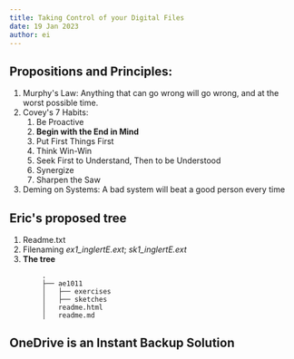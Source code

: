 ```yaml
---
title: Taking Control of your Digital Files
date: 19 Jan 2023
author: ei
---
```


## Propositions and Principles:

1. Murphy's Law: Anything that can go wrong will go wrong, and at the worst possible time.
1. Covey's 7 Habits:
    1. Be Proactive
    1. **Begin with the End in Mind**
    1. Put First Things First
    1. Think Win-Win
    1. Seek First to Understand, Then to be Understood
    1. Synergize
    1. Sharpen the Saw
1. Deming on Systems: A bad system will beat a good person every time

## Eric's proposed tree

1. Readme.txt
1. Filenaming *ex1_inglertE.ext*; *sk1_inglertE.ext*
1. **The tree**
```
        .
        ├── ae1011
        │   ├── exercises
        │   ├── sketches
        │   readme.html
        │   readme.md
```

## OneDrive is an Instant Backup Solution
